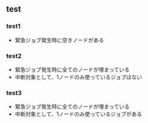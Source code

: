 ## test
### test1
- 緊急ジョブ発生時に空きノードがある
### test2
- 緊急ジョブ発生時に全てのノードが埋まっている
- 中断対象として、1ノードのみ使っているジョブはない
### test3
- 緊急ジョブ発生時に全てのノードが埋まっている
- 中断対象として、1ノードのみ使っているジョブがある